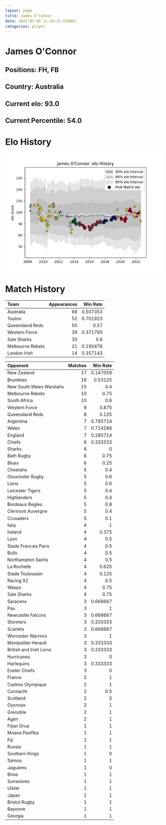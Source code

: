```yaml
---  
layout: page  
title: James O'Connor  
date: 2023-03-06 11:24:25.610861  
categories: player  
---
```

# James O'Connor

## Positions: FH, FB

## Country: Australia

## Current elo: 93.0

## Current Percentile: 54.0

# Elo History


![elo history](history_JamesO'Connor.png)
# Match History


| Team             |   Appearances |   Win Rate |
|:-----------------|--------------:|-----------:|
| Australia        |            68 |   0.507353 |
| Toulon           |            52 |   0.701923 |
| Queensland Reds  |            50 |   0.57     |
| Western Force    |            39 |   0.371795 |
| Sale Sharks      |            30 |   0.6      |
| Melbourne Rebels |            21 |   0.190476 |
| London Irish     |            14 |   0.357143 |

| Opponent                 |   Matches |   Win Rate |
|:-------------------------|----------:|-----------:|
| New Zealand              |        17 |   0.147059 |
| Brumbies                 |        16 |   0.53125  |
| New South Wales Waratahs |        15 |   0.4      |
| Melbourne Rebels         |        10 |   0.75     |
| South Africa             |        10 |   0.6      |
| Western Force            |         8 |   0.875    |
| Queensland Reds          |         8 |   0.125    |
| Argentina                |         7 |   0.785714 |
| Wales                    |         7 |   0.714286 |
| England                  |         7 |   0.285714 |
| Chiefs                   |         6 |   0.333333 |
| Sharks                   |         6 |   0        |
| Bath Rugby               |         6 |   0.75     |
| Blues                    |         6 |   0.25     |
| Cheetahs                 |         5 |   0.4      |
| Gloucester Rugby         |         5 |   0.6      |
| Lions                    |         5 |   0.6      |
| Leicester Tigers         |         5 |   0.4      |
| Highlanders              |         5 |   0.4      |
| Bordeaux Begles          |         5 |   0.8      |
| Clermont Auvergne        |         5 |   0.4      |
| Crusaders                |         5 |   0.1      |
| Italy                    |         4 |   1        |
| Ireland                  |         4 |   0.375    |
| Lyon                     |         4 |   0.5      |
| Stade Francais Paris     |         4 |   0.5      |
| Bulls                    |         4 |   0.5      |
| Northampton Saints       |         4 |   0.5      |
| La Rochelle              |         4 |   0.625    |
| Stade Toulousain         |         4 |   0.125    |
| Racing 92                |         4 |   0.5      |
| Wasps                    |         4 |   0.75     |
| Sale Sharks              |         4 |   0.75     |
| Saracens                 |         3 |   0.666667 |
| Pau                      |         3 |   1        |
| Newcastle Falcons        |         3 |   0.666667 |
| Stormers                 |         3 |   0.333333 |
| Scarlets                 |         3 |   0.666667 |
| Worcester Warriors       |         3 |   1        |
| Montpellier Herault      |         3 |   0.333333 |
| British and Irish Lions  |         3 |   0.333333 |
| Hurricanes               |         3 |   0        |
| Harlequins               |         3 |   0.333333 |
| Exeter Chiefs            |         3 |   0        |
| France                   |         2 |   1        |
| Castres Olympique        |         2 |   1        |
| Connacht                 |         2 |   0.5      |
| Scotland                 |         2 |   0        |
| Oyonnax                  |         2 |   1        |
| Grenoble                 |         2 |   1        |
| Agen                     |         2 |   1        |
| Fijian Drua              |         1 |   1        |
| Moana Pasifika           |         1 |   1        |
| Fiji                     |         1 |   1        |
| Russia                   |         1 |   1        |
| Southern Kings           |         1 |   0        |
| Samoa                    |         1 |   1        |
| Jaguares                 |         1 |   0        |
| Brive                    |         1 |   1        |
| Sunwolves                |         1 |   1        |
| Ulster                   |         1 |   1        |
| Japan                    |         1 |   1        |
| Bristol Rugby            |         1 |   1        |
| Bayonne                  |         1 |   1        |
| Georgia                  |         1 |   1        |